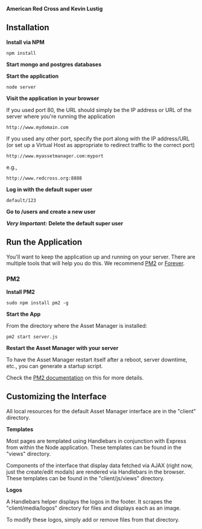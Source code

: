 
**American Red Cross and Kevin Lustig**

## Installation

**Install via NPM**

```console
npm install
```

**Start mongo and postgres databases**

**Start the application**

```console
node server
```

**Visit the application in your browser**

If you used port 80, the URL should simply be the IP address or URL of the server where you're running the application

```console
http://www.mydomain.com
```

If you used any other port, specify the port along with the IP address/URL (or set up a Virtual Host as appropriate to redirect traffic to the correct port)

```console
http://www.myassetmanager.com:myport
```

e.g.,

```console
http://www.redcross.org:8888
```

**Log in with the default super user**

```console
default/123
```

**Go to /users and create a new user**

***Very Important:*** **Delete the default super user**

## Run the Application

You'll want to keep the application up and running on your server. There are multiple tools that will help you do this. We recommend [PM2](https://github.com/Unitech/pm2) or [Forever](https://github.com/foreverjs/forever).

### PM2

**Install PM2**

```console
sudo npm install pm2 -g
```

**Start the App**

From the directory where the Asset Manager is installed:

```console
pm2 start server.js
```

**Restart the Asset Manager with your server**

To have the Asset Manager restart itself after a reboot, server downtime, etc., you can generate a startup script.

Check the [PM2 documentation](https://github.com/Unitech/pm2#startup-script-generation) on this for more details.

## Customizing the Interface

All local resources for the default Asset Manager interface are in the "client" directory.

**Templates**

Most pages are templated using Handlebars in conjunction with Express from within the Node application. These templates can be found in the "views" directory.

Components of the interface that display data fetched via AJAX (right now, just the create/edit modals) are rendered via Handlebars in the browser. These templates can be found in the "client/js/views" directory.

**Logos**

A Handlebars helper displays the logos in the footer. It scrapes the "client/media/logos" directory for files and displays each as an image.

To modify these logos, simply add or remove files from that directory.
